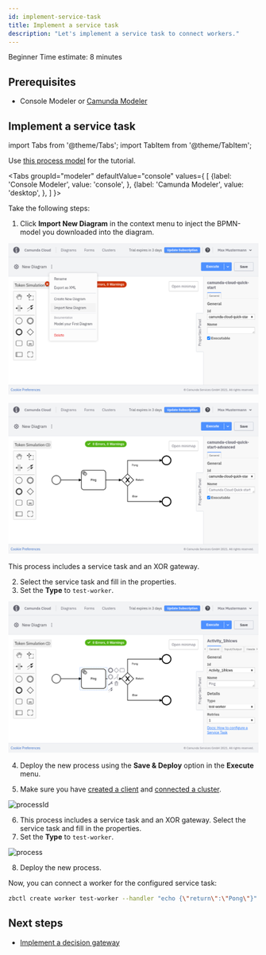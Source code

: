 ```yaml
---
id: implement-service-task
title: Implement a service task
description: "Let's implement a service task to connect workers."
---
```

<span class="badge badge--warning">Beginner</span>
<span class="badge badge--secondary">Time estimate: 8 minutes</span>

## Prerequisites

- Console Modeler or [Camunda Modeler](https://camunda.com/download/modeler/)

## Implement a service task

import Tabs from '@theme/Tabs';
import TabItem from '@theme/TabItem';

Use [this process model](./bpmn/gettingstarted_quickstart_advanced.bpmn) for the tutorial.

<Tabs groupId="modeler" defaultValue="console" values={
[
{label: 'Console Modeler', value: 'console', },
{label: 'Camunda Modeler', value: 'desktop', },
]
}>

<TabItem value='console'>

Take the following steps:

1. Click **Import New Diagram** in the context menu to inject the BPMN-model you downloaded into the diagram.

![import](../../components/modeler/cloud-modeler/img/import-diagram.png)

![processId-cloud](./img/cloud-modeler-advanced-process-id.png)

This process includes a service task and an XOR gateway. 

2. Select the service task and fill in the properties. 
3. Set the **Type** to `test-worker`.

![process-cloud](./img/cloud-modeler-advanced.png)

4. Deploy the new process using the **Save & Deploy** option in the **Execute** menu.

5. Make sure you have [created a client](./setup-client-connection-credentials.md) and [connected a cluster](connect-to-your-cluster.md).

</TabItem>

<TabItem value='desktop'>

![processId](./img/zeebe-modeler-advanced-process-id.png)

6. This process includes a service task and an XOR gateway. Select the service task and fill in the properties.
7. Set the **Type** to `test-worker`.

![process](./img/zeebe-modeler-advanced.png)

8. Deploy the new process.

</TabItem>
</Tabs>

Now, you can connect a worker for the configured service task:

```bash
zbctl create worker test-worker --handler "echo {\"return\":\"Pong\"}"
```

## Next steps

- [Implement a decision gateway](implement-decision-gateway.md)
